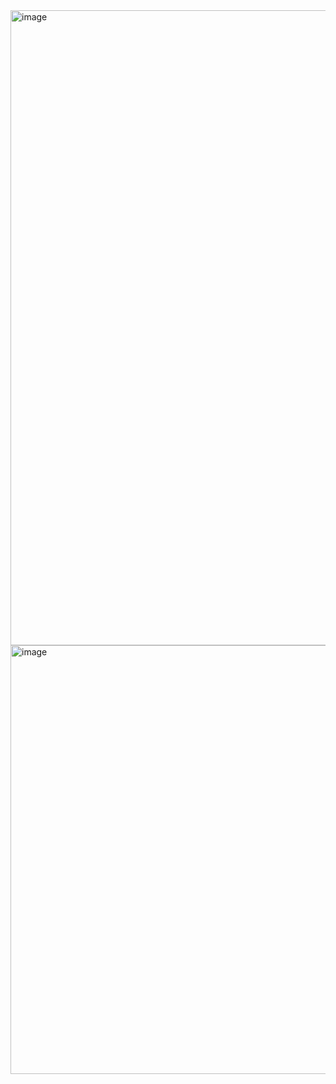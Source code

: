 <img width="1016" alt="image" src="https://github.com/Sajjad-Hossain-Talukder/Fructus/assets/63524824/3ac5b94a-63ea-428a-9466-c773842b419f">


<img width="686" alt="image" src="https://github.com/Sajjad-Hossain-Talukder/Fructus/assets/63524824/ae29286a-ecae-4d4a-b469-fed1bc952439">

